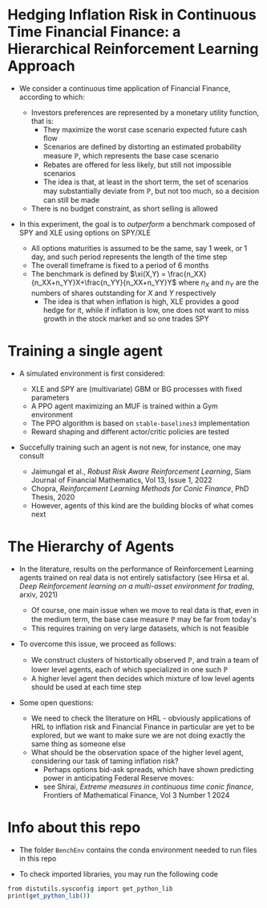 
# Hedging Inflation Risk in Continuous Time Financial Finance: a Hierarchical Reinforcement Learning Approach

- We consider a continuous time application of Financial Finance, according to which:
  - Investors preferences are represented by a monetary utility function, that is:
    - They maximize the worst case scenario expected future cash flow
    - Scenarios are defined by distorting an estimated probability measure $\mathbb{P}$, which represents the base case scenario
    - Rebates are offered for less likely, but still not impossible scenarios
    - The idea is that, at least in the short term, the set of scenarios may substantially deviate from $\mathbb{P}$, but not too much, so a decision can still be made
  - There is no budget constraint, as short selling is allowed

- In this experiment, the goal is to *outperform* a benchmark composed of SPY and XLE using options on SPY/XLE
  - All options maturities is assumed to be the same, say 1 week, or 1 day, and such period represents the length of the time step
  - The overall timeframe is fixed to a period of 6 months
  - The benchmark is defined by $\xi(X,Y) = \frac{n_XX}{n_XX+n_YY}X+\frac{n_YY}{n_XX+n_YY}Y$ where $n_X$ and $n_Y$ are the numbers of shares outstanding for $X$ and $Y$ respectively
    - The idea is that when inflation is high, XLE provides a good hedge for it, while if inflation is low, one does not want to miss growth in the stock market and so one trades SPY

# Training a single agent

- A simulated environment is first considered:
  - XLE and SPY are (multivariate) GBM or BG processes with fixed parameters
  - A PPO agent maximizing an MUF is trained within a Gym environment
  - The PPO algorithm is based on `stable-baselines3` implementation
  - Reward shaping and different actor/critic policies are tested
  
- Succefully training such an agent is not new, for instance, one may consult
  - Jaimungal et al., *Robust Risk Aware Reinforcement Learning*, Siam Journal of Financial Mathematics, Vol 13, Issue 1, 2022
  - Chopra, *Reinforcement Learning Methods for Conic Finance*, PhD Thesis, 2020
  - However, agents of this kind are the building blocks of what comes next

# The Hierarchy of Agents

- In the literature, results on the performance of Reinforcement Learning agents trained on real data is not entirely satisfactory (see Hirsa et al. *Deep Reinforcement learning on a multi-asset environment for trading*, arxiv, 2021)
  - Of course, one main issue when we move to real data is that, even in the medium term, the base case measure $\mathbb{P}$ may be far from today's
  - This requires training on very large datasets, which is not feasible
  
- To overcome this issue, we proceed as follows:
  - We construct clusters of histortically observed $\mathbb{P}$, and train a team of lower level agents, each of which specialized in one such $\mathbb{P}$
  - A higher level agent then decides which mixture of low level agents should be used at each time step

- Some open questions:
  - We need to check the literature on HRL - obviously applications of HRL to inflation risk and Financial Finance in particular are yet to be explored, but we want to make sure we are not doing exactly the same thing as someone else
  - What should be the observation space of the higher level agent, considering our task of taming inflation risk?
    - Perhaps options bid-ask spreads, which have shown predicting power in anticipating Federal Reserve moves:
    - see Shirai, *Extreme measures in continuous time conic finance*, Frontiers of Mathematical Finance, Vol 3 Number 1 2024

# Info about this repo

- The folder ``BenchEnv`` contains the conda environment needed to run files in this repo

- To check imported libraries, you may run the following code

```bash
from distutils.sysconfig import get_python_lib
print(get_python_lib())
```
